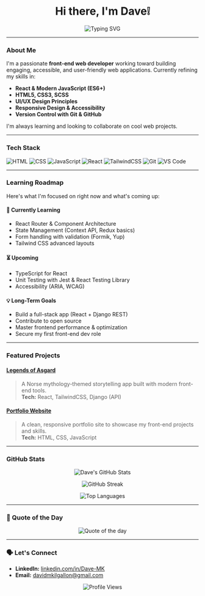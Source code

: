 <h1 align="center"><strong>Hi there, I'm Dave❕</strong></h1>

<p align="center">
  <img src="https://readme-typing-svg.herokuapp.com?font=Fira+Code&size=22&duration=2500&pause=1000&color=F7F7F7&center=true&vCenter=true&width=435&lines=Front-End+Web+Developer;React+%2B+JavaScript+Enthusiast;UI%2FUX+Learner;Open+Source+Contributor" alt="Typing SVG">
</p>

---

### About Me

I'm a passionate **front-end web developer** working toward building engaging, accessible, and user-friendly web applications. Currently refining my skills in:

- **React & Modern JavaScript (ES6+)**
- **HTML5, CSS3, SCSS**
- **UI/UX Design Principles**
- **Responsive Design & Accessibility**
- **Version Control with Git & GitHub**

I'm always learning and looking to collaborate on cool web projects.

---

### Tech Stack

![HTML](https://img.shields.io/badge/-HTML5-E34F26?style=for-the-badge&logo=html5&logoColor=white)
![CSS](https://img.shields.io/badge/-CSS3-1572B6?style=for-the-badge&logo=css3)
![JavaScript](https://img.shields.io/badge/-JavaScript-F7DF1E?style=for-the-badge&logo=javascript&logoColor=000)
![React](https://img.shields.io/badge/-React-20232A?style=for-the-badge&logo=react)
![TailwindCSS](https://img.shields.io/badge/-TailwindCSS-38B2AC?style=for-the-badge&logo=tailwind-css)
![Git](https://img.shields.io/badge/-Git-F05032?style=for-the-badge&logo=git&logoColor=white)
![VS Code](https://img.shields.io/badge/-VS%20Code-007ACC?style=for-the-badge&logo=visual-studio-code)

---

### Learning Roadmap

Here's what I'm focused on right now and what's coming up:

#### 📖 Currently Learning
- React Router & Component Architecture
- State Management (Context API, Redux basics)
- Form handling with validation (Formik, Yup)
- Tailwind CSS advanced layouts

#### ⏳ Upcoming
- TypeScript for React
- Unit Testing with Jest & React Testing Library
- Accessibility (ARIA, WCAG)

#### 💡 Long-Term Goals
- Build a full-stack app (React + Django REST)
- Contribute to open source
- Master frontend performance & optimization
- Secure my first front-end dev role

---

### Featured Projects

#### [**Legends of Asgard**](https://github.com/Dave-MK/legends-of-asgard)
> A Norse mythology-themed storytelling app built with modern front-end tools.  
> **Tech:** React, TailwindCSS, Django (API)

#### [**Portfolio Website**](https://github.com/Dave-MK/ntice-portfolio)
> A clean, responsive portfolio site to showcase my front-end projects and skills.  
> **Tech:** HTML, CSS, JavaScript

---

### GitHub Stats

<p align="center">
  <img src="https://github-readme-stats.vercel.app/api?username=Dave-MK&show_icons=true&theme=radical" alt="Dave's GitHub Stats" />
</p>

<p align="center">
  <img src="https://github-readme-streak-stats.herokuapp.com/?user=Dave-MK&theme=radical" alt="GitHub Streak" />
</p>

<p align="center">
  <img src="https://github-readme-stats.vercel.app/api/top-langs/?username=Dave-MK&layout=compact&theme=radical" alt="Top Languages" />
</p>

---

### 💬 Quote of the Day

<p align="center">
  <img src="https://quotes-github-readme.vercel.app/api?type=horizontal&theme=dark" alt="Quote of the day">
</p>

---

### 🗣️ Let's Connect

- **LinkedIn:** [linkedin.com/in/Dave-MK](https://linkedin.com/in/Dave-MK)
- **Email:** davidmkilgallon@gmail.com

<p align="center">
  <img src="https://komarev.com/ghpvc/?username=Dave-MK&color=blue&style=flat-square" alt="Profile Views" />
</p>